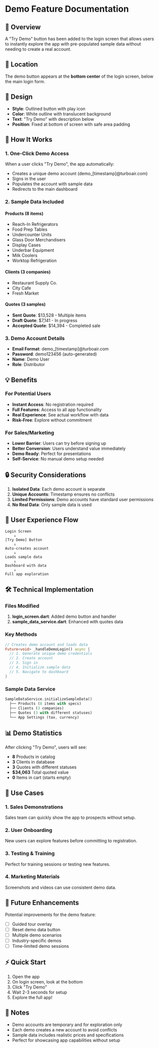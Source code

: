 # Demo Feature Documentation

## 🎯 Overview
A "Try Demo" button has been added to the login screen that allows users to instantly explore the app with pre-populated sample data without needing to create a real account.

## 📍 Location
The demo button appears at the **bottom center** of the login screen, below the main login form.

## 🎨 Design
- **Style**: Outlined button with play icon
- **Color**: White outline with translucent background
- **Text**: "Try Demo" with description below
- **Position**: Fixed at bottom of screen with safe area padding

## 🚀 How It Works

### 1. **One-Click Demo Access**
When a user clicks "Try Demo", the app automatically:
- Creates a unique demo account (demo_[timestamp]@turboair.com)
- Signs in the user
- Populates the account with sample data
- Redirects to the main dashboard

### 2. **Sample Data Included**

#### Products (8 items)
- Reach-In Refrigerators
- Food Prep Tables
- Undercounter Units
- Glass Door Merchandisers
- Display Cases
- Underbar Equipment
- Milk Coolers
- Worktop Refrigeration

#### Clients (3 companies)
- Restaurant Supply Co.
- City Cafe
- Fresh Market

#### Quotes (3 samples)
- **Sent Quote**: $13,528 - Multiple items
- **Draft Quote**: $7,141 - In progress
- **Accepted Quote**: $14,394 - Completed sale

### 3. **Demo Account Details**
- **Email Format**: demo_[timestamp]@turboair.com
- **Password**: demo123456 (auto-generated)
- **Name**: Demo User
- **Role**: Distributor

## 💡 Benefits

### For Potential Users
- **Instant Access**: No registration required
- **Full Features**: Access to all app functionality
- **Real Experience**: See actual workflow with data
- **Risk-Free**: Explore without commitment

### For Sales/Marketing
- **Lower Barrier**: Users can try before signing up
- **Better Conversion**: Users understand value immediately
- **Demo Ready**: Perfect for presentations
- **Self-Service**: No manual demo setup needed

## 🔒 Security Considerations

1. **Isolated Data**: Each demo account is separate
2. **Unique Accounts**: Timestamp ensures no conflicts
3. **Limited Permissions**: Demo accounts have standard user permissions
4. **No Real Data**: Only sample data is used

## 📱 User Experience Flow

```
Login Screen
    ↓
[Try Demo] Button
    ↓
Auto-creates account
    ↓
Loads sample data
    ↓
Dashboard with data
    ↓
Full app exploration
```

## 🛠️ Technical Implementation

### Files Modified
1. **login_screen.dart**: Added demo button and handler
2. **sample_data_service.dart**: Enhanced with quotes data

### Key Methods
```dart
// Creates demo account and loads data
Future<void> _handleDemoLogin() async {
  // 1. Generate unique demo credentials
  // 2. Create account
  // 3. Sign in
  // 4. Initialize sample data
  // 5. Navigate to dashboard
}
```

### Sample Data Service
```dart
SampleDataService.initializeSampleData()
  ├── Products (8 items with specs)
  ├── Clients (3 companies)
  ├── Quotes (3 with different statuses)
  └── App Settings (tax, currency)
```

## 📊 Demo Statistics

After clicking "Try Demo", users will see:
- **8** Products in catalog
- **3** Clients in database
- **3** Quotes with different statuses
- **$34,063** Total quoted value
- **0** Items in cart (starts empty)

## 🎯 Use Cases

### 1. **Sales Demonstrations**
Sales team can quickly show the app to prospects without setup.

### 2. **User Onboarding**
New users can explore features before committing to registration.

### 3. **Testing & Training**
Perfect for training sessions or testing new features.

### 4. **Marketing Materials**
Screenshots and videos can use consistent demo data.

## 🔄 Future Enhancements

Potential improvements for the demo feature:
- [ ] Guided tour overlay
- [ ] Reset demo data button
- [ ] Multiple demo scenarios
- [ ] Industry-specific demos
- [ ] Time-limited demo sessions

## ⚡ Quick Start

1. Open the app
2. On login screen, look at the bottom
3. Click "Try Demo"
4. Wait 2-3 seconds for setup
5. Explore the full app!

## 📝 Notes

- Demo accounts are temporary and for exploration only
- Each demo creates a new account to avoid conflicts
- Sample data includes realistic prices and specifications
- Perfect for showcasing app capabilities without setup
